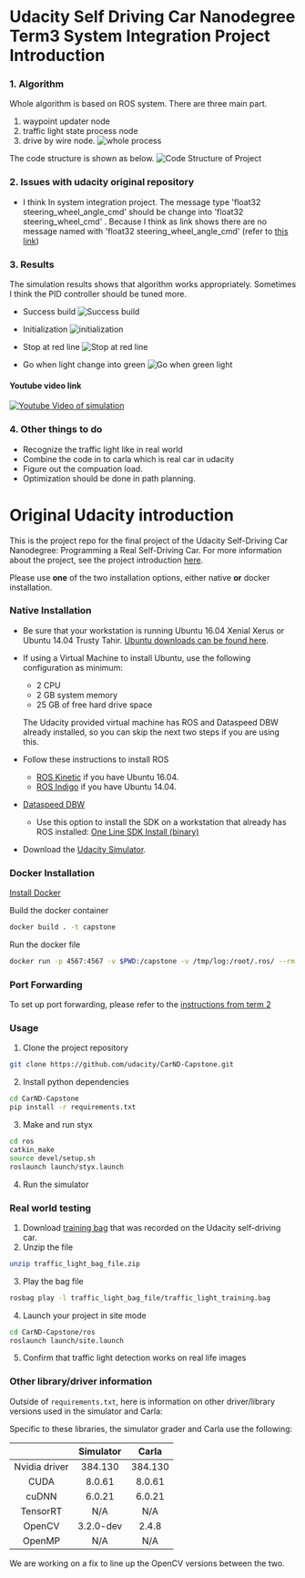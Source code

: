 # Udacity Self Driving Car Nanodegree Term3 System Integration Project Introduction

### 1. Algorithm
Whole algorithm is based on ROS system. There are three main part.
1. waypoint updater node 
2. traffic light state process node
3. drive by wire node. 
![whole process](https://github.com/Fred159/CarND-Term3-System-Integration-Project/blob/master/imgs/final-project-ros-graph-v2.png)

The code structure is shown as below.
![Code Structure of Project](https://github.com/Fred159/CarND-Term3-System-Integration-Project/blob/master/resultsIMG/Code_structure.png)

### 2. Issues with udacity original repository 
- I think In system integration project. The message type 'float32 steering_wheel_angle_cmd' should be change into 'float32 steering_wheel_cmd' . Because I think as link shows there are no message named with 'float32 steering_wheel_angle_cmd' (refer to [this link](https://bitbucket.org/DataspeedInc/dbw_mkz_ros/src/default/dbw_mkz_msgs/msg/SteeringReport.msg))

### 3. Results
The simulation results shows that algorithm works appropriately. Sometimes I think the PID controller should be tuned more.

- Success build
![Success build](https://github.com/Fred159/CarND-Term3-System-Integration-Project/blob/master/resultsIMG/Success_run.png)

- Initialization
![initialization](https://github.com/Fred159/CarND-Term3-System-Integration-Project/blob/master/resultsIMG/Initialize_state.png)

- Stop at red line
![Stop at red line](https://github.com/Fred159/CarND-Term3-System-Integration-Project/blob/master/resultsIMG/Stop_at_stopline_redlight.png)

- Go when light change into green
![Go when green light](https://github.com/Fred159/CarND-Term3-System-Integration-Project/blob/master/resultsIMG/Move_when_lightgreen.png)

#### Youtube video link
[![Youtube Video of simulation](https://github.com/Fred159/CarND-Term3-System-Integration-Project/blob/master/resultsIMG/Initialize_state.png)](https://youtu.be/co9v8uI5phI "Simulation results")

### 4. Other things to do
- Recognize the traffic light like in real world
- Combine the code in to carla which is real car in udacity
- Figure out the compuation load.
- Optimization should be done in path planning.

# Original Udacity introduction
This is the project repo for the final project of the Udacity Self-Driving Car Nanodegree: Programming a Real Self-Driving Car. For more information about the project, see the project introduction [here](https://classroom.udacity.com/nanodegrees/nd013/parts/6047fe34-d93c-4f50-8336-b70ef10cb4b2/modules/e1a23b06-329a-4684-a717-ad476f0d8dff/lessons/462c933d-9f24-42d3-8bdc-a08a5fc866e4/concepts/5ab4b122-83e6-436d-850f-9f4d26627fd9).

Please use **one** of the two installation options, either native **or** docker installation.

### Native Installation

* Be sure that your workstation is running Ubuntu 16.04 Xenial Xerus or Ubuntu 14.04 Trusty Tahir. [Ubuntu downloads can be found here](https://www.ubuntu.com/download/desktop).
* If using a Virtual Machine to install Ubuntu, use the following configuration as minimum:
  * 2 CPU
  * 2 GB system memory
  * 25 GB of free hard drive space

  The Udacity provided virtual machine has ROS and Dataspeed DBW already installed, so you can skip the next two steps if you are using this.

* Follow these instructions to install ROS
  * [ROS Kinetic](http://wiki.ros.org/kinetic/Installation/Ubuntu) if you have Ubuntu 16.04.
  * [ROS Indigo](http://wiki.ros.org/indigo/Installation/Ubuntu) if you have Ubuntu 14.04.
* [Dataspeed DBW](https://bitbucket.org/DataspeedInc/dbw_mkz_ros)
  * Use this option to install the SDK on a workstation that already has ROS installed: [One Line SDK Install (binary)](https://bitbucket.org/DataspeedInc/dbw_mkz_ros/src/81e63fcc335d7b64139d7482017d6a97b405e250/ROS_SETUP.md?fileviewer=file-view-default)
* Download the [Udacity Simulator](https://github.com/udacity/CarND-Capstone/releases).

### Docker Installation
[Install Docker](https://docs.docker.com/engine/installation/)

Build the docker container
```bash
docker build . -t capstone
```

Run the docker file
```bash
docker run -p 4567:4567 -v $PWD:/capstone -v /tmp/log:/root/.ros/ --rm -it capstone
```

### Port Forwarding
To set up port forwarding, please refer to the [instructions from term 2](https://classroom.udacity.com/nanodegrees/nd013/parts/40f38239-66b6-46ec-ae68-03afd8a601c8/modules/0949fca6-b379-42af-a919-ee50aa304e6a/lessons/f758c44c-5e40-4e01-93b5-1a82aa4e044f/concepts/16cf4a78-4fc7-49e1-8621-3450ca938b77)

### Usage

1. Clone the project repository
```bash
git clone https://github.com/udacity/CarND-Capstone.git
```

2. Install python dependencies
```bash
cd CarND-Capstone
pip install -r requirements.txt
```
3. Make and run styx
```bash
cd ros
catkin_make
source devel/setup.sh
roslaunch launch/styx.launch
```
4. Run the simulator

### Real world testing
1. Download [training bag](https://s3-us-west-1.amazonaws.com/udacity-selfdrivingcar/traffic_light_bag_file.zip) that was recorded on the Udacity self-driving car.
2. Unzip the file
```bash
unzip traffic_light_bag_file.zip
```
3. Play the bag file
```bash
rosbag play -l traffic_light_bag_file/traffic_light_training.bag
```
4. Launch your project in site mode
```bash
cd CarND-Capstone/ros
roslaunch launch/site.launch
```
5. Confirm that traffic light detection works on real life images

### Other library/driver information
Outside of `requirements.txt`, here is information on other driver/library versions used in the simulator and Carla:

Specific to these libraries, the simulator grader and Carla use the following:

|        | Simulator | Carla  |
| :-----------: |:-------------:| :-----:|
| Nvidia driver | 384.130 | 384.130 |
| CUDA | 8.0.61 | 8.0.61 |
| cuDNN | 6.0.21 | 6.0.21 |
| TensorRT | N/A | N/A |
| OpenCV | 3.2.0-dev | 2.4.8 |
| OpenMP | N/A | N/A |

We are working on a fix to line up the OpenCV versions between the two.
